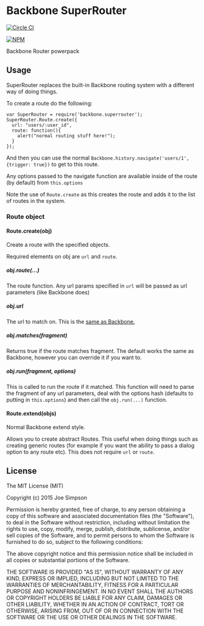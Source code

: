 # Backbone SuperRouter

[![Circle CI](https://circleci.com/gh/kennydude/backbone-superrouter.svg?style=svg)](https://circleci.com/gh/kennydude/backbone-superrouter)

[![NPM](https://nodei.co/npm/backbone.superrouter.png)](https://npmjs.org/package/backbone.superrouter)

Backbone Router powerpack

## Usage

SuperRouter replaces the built-in Backbone routing system with a different
way of doing things.

To create a route do the following:

    var SuperRouter = require('backbone.superrouter');
    SuperRouter.Route.create({
      url: "users/:user_id",
      route: function(){
        alert("normal routing stuff here!");
      }
    });

And then you can use the normal `Backbone.history.navigate('users/1', {trigger: true})`
to get to this route.

Any options passed to the navigate function are available inside of the route
(by default) from `this.options`

Note the use of `Route.create` as this creates the route and adds it to the
list of routes in the system.

### Route object

#### Route.create(obj)

Create a route with the specified objects.

Required elements on obj are `url` and `route`.

##### obj.route(...)

The route function. Any url params specified in `url` will be passed as
url parameters (like Backbone does)

##### obj.url

The url to match on. This is the [same as Backbone.](http://backbonejs.org/#Router-routes)

##### obj.matches(fragment)

Returns true if the route matches fragment. The default works the same as
Backbone, however you can override it if you want to.

##### obj.run(fragment, options)

This is called to run the route if it matched. This function will need to
parse the fragment of any url parameters, deal with the options hash (defaults
to putting in `this.options`) and then call the `obj.run(...)` function.

#### Route.extend(objs)

Normal Backbone extend style.

Allows you to create abstract Routes. This useful when doing things such as
creating generic routes (for example if you want the ability to pass a dialog
option to any route etc). This does not require `url` or `route`.

## License

The MIT License (MIT)

Copyright (c) 2015 Joe Simpson

Permission is hereby granted, free of charge, to any person obtaining a copy
of this software and associated documentation files (the "Software"), to deal
in the Software without restriction, including without limitation the rights
to use, copy, modify, merge, publish, distribute, sublicense, and/or sell
copies of the Software, and to permit persons to whom the Software is
furnished to do so, subject to the following conditions:

The above copyright notice and this permission notice shall be included in all
copies or substantial portions of the Software.

THE SOFTWARE IS PROVIDED "AS IS", WITHOUT WARRANTY OF ANY KIND, EXPRESS OR
IMPLIED, INCLUDING BUT NOT LIMITED TO THE WARRANTIES OF MERCHANTABILITY,
FITNESS FOR A PARTICULAR PURPOSE AND NONINFRINGEMENT. IN NO EVENT SHALL THE
AUTHORS OR COPYRIGHT HOLDERS BE LIABLE FOR ANY CLAIM, DAMAGES OR OTHER
LIABILITY, WHETHER IN AN ACTION OF CONTRACT, TORT OR OTHERWISE, ARISING FROM,
OUT OF OR IN CONNECTION WITH THE SOFTWARE OR THE USE OR OTHER DEALINGS IN THE
SOFTWARE.
